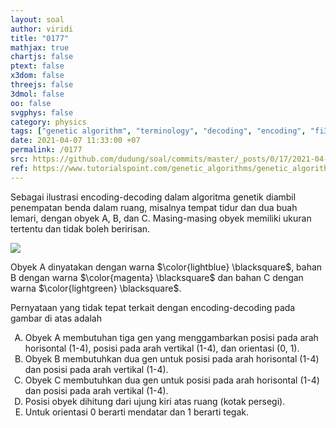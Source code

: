 ```yaml
---
layout: soal
author: viridi
title: "0177"
mathjax: true
chartjs: false
ptext: false
x3dom: false
threejs: false
3dmol: false
oo: false
svgphys: false
category: physics
tags: ["genetic algorithm", "terminology", "decoding", "encoding", "fi3201", "2020-2"]
date: 2021-04-07 11:33:00 +07
permalink: /0177
src: https://github.com/dudung/soal/commits/master/_posts/0/17/2021-04-07-ga-terminology-7.md
ref: https://www.tutorialspoint.com/genetic_algorithms/genetic_algorithms_fundamentals.htm
---
```

Sebagai ilustrasi encoding-decoding dalam algoritma genetik diambil penempatan benda dalam ruang, misalnya tempat tidur dan dua buah lemari, dengan obyek A, B, dan C. Masing-masing obyek memiliki ukuran tertentu dan tidak boleh beririsan.

![]({{site.baseurl}}/assets/img/0/17/0177.png)

Obyek A dinyatakan dengan warna $\color{lightblue} \blacksquare$, bahan B dengan warna $\color{magenta} \blacksquare$ dan bahan C dengan warna $\color{lightgreen} \blacksquare$.

Pernyataan yang tidak tepat terkait dengan encoding-decoding pada gambar di atas adalah

<ol type="A">
<li>Obyek A membutuhan tiga gen yang menggambarkan posisi pada arah horisontal (1-4), posisi pada arah vertikal (1-4), dan orientasi (0, 1).
<li>Obyek B membutuhkan dua gen untuk posisi pada arah horisontal (1-4) dan posisi pada arah vertikal (1-4).
<li>Obyek C membutuhkan dua gen untuk posisi pada arah horisontal (1-4) dan posisi pada arah vertikal (1-4).
<li>Posisi obyek dihitung dari ujung kiri atas ruang (kotak persegi).
<li>Untuk orientasi 0 berarti mendatar dan 1 berarti tegak.
